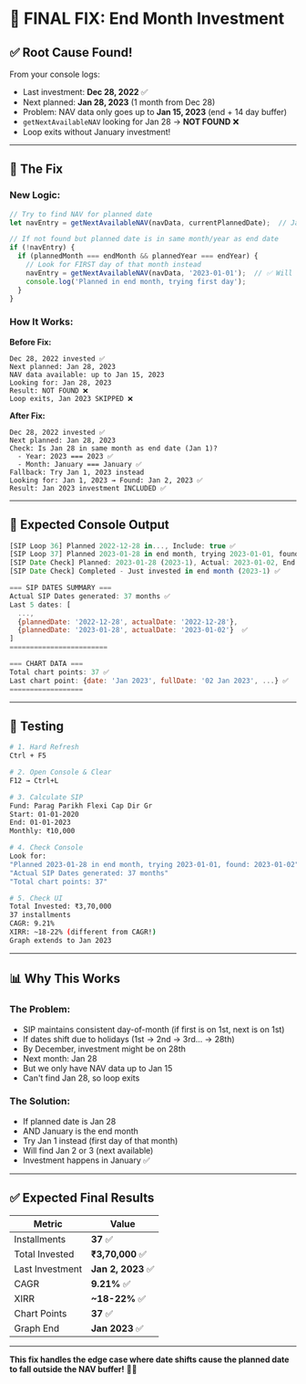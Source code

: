 # 🔧 FINAL FIX: End Month Investment

## ✅ **Root Cause Found!**

From your console logs:
- Last investment: **Dec 28, 2022** ✅
- Next planned: **Jan 28, 2023** (1 month from Dec 28)
- Problem: NAV data only goes up to **Jan 15, 2023** (end + 14 day buffer)
- `getNextAvailableNAV` looking for Jan 28 → **NOT FOUND** ❌
- Loop exits without January investment!

---

## 🔧 **The Fix**

### **New Logic:**

```typescript
// Try to find NAV for planned date
let navEntry = getNextAvailableNAV(navData, currentPlannedDate);  // Jan 28

// If not found but planned date is in same month/year as end date
if (!navEntry) {
  if (plannedMonth === endMonth && plannedYear === endYear) {
    // Look for FIRST day of that month instead
    navEntry = getNextAvailableNAV(navData, '2023-01-01');  // ✅ Will find Jan 2 or 3
    console.log('Planned in end month, trying first day');
  }
}
```

### **How It Works:**

**Before Fix:**
```
Dec 28, 2022 invested ✅
Next planned: Jan 28, 2023
NAV data available: up to Jan 15, 2023
Looking for: Jan 28, 2023
Result: NOT FOUND ❌
Loop exits, Jan 2023 SKIPPED ❌
```

**After Fix:**
```
Dec 28, 2022 invested ✅
Next planned: Jan 28, 2023
Check: Is Jan 28 in same month as end date (Jan 1)?
  - Year: 2023 === 2023 ✅
  - Month: January === January ✅
Fallback: Try Jan 1, 2023 instead
Looking for: Jan 1, 2023 → Found: Jan 2, 2023 ✅
Result: Jan 2023 investment INCLUDED ✅
```

---

## 🎯 **Expected Console Output**

```javascript
[SIP Loop 36] Planned 2022-12-28 in..., Include: true ✅
[SIP Loop 37] Planned 2023-01-28 in end month, trying 2023-01-01, found: 2023-01-02 ✅
[SIP Date Check] Planned: 2023-01-28 (2023-1), Actual: 2023-01-02, End: 2023-01-01 (2023-1), isPlannedBeforeOrSameMonth: true, Include: true ✅
[SIP Date Check] Completed - Just invested in end month (2023-1) ✅

=== SIP DATES SUMMARY ===
Actual SIP Dates generated: 37 months ✅
Last 5 dates: [
  ...,
  {plannedDate: '2022-12-28', actualDate: '2022-12-28'},
  {plannedDate: '2023-01-28', actualDate: '2023-01-02'}  ✅
]
========================

=== CHART DATA ===
Total chart points: 37 ✅
Last chart point: {date: 'Jan 2023', fullDate: '02 Jan 2023', ...} ✅
==================
```

---

## 🧪 **Testing**

```bash
# 1. Hard Refresh
Ctrl + F5

# 2. Open Console & Clear
F12 → Ctrl+L

# 3. Calculate SIP
Fund: Parag Parikh Flexi Cap Dir Gr
Start: 01-01-2020
End: 01-01-2023
Monthly: ₹10,000

# 4. Check Console
Look for:
"Planned 2023-01-28 in end month, trying 2023-01-01, found: 2023-01-02"
"Actual SIP Dates generated: 37 months"
"Total chart points: 37"

# 5. Check UI
Total Invested: ₹3,70,000
37 installments
CAGR: 9.21%
XIRR: ~18-22% (different from CAGR!)
Graph extends to Jan 2023
```

---

## 📊 **Why This Works**

### **The Problem:**
- SIP maintains consistent day-of-month (if first is on 1st, next is on 1st)
- If dates shift due to holidays (1st → 2nd → 3rd... → 28th)
- By December, investment might be on 28th
- Next month: Jan 28
- But we only have NAV data up to Jan 15
- Can't find Jan 28, so loop exits

### **The Solution:**
- If planned date is Jan 28
- AND January is the end month
- Try Jan 1 instead (first day of that month)
- Will find Jan 2 or 3 (next available)
- Investment happens in January ✅

---

## ✅ **Expected Final Results**

| Metric | Value |
|--------|-------|
| Installments | **37** ✅ |
| Total Invested | **₹3,70,000** ✅ |
| Last Investment | **Jan 2, 2023** ✅ |
| CAGR | **9.21%** ✅ |
| XIRR | **~18-22%** ✅ |
| Chart Points | **37** ✅ |
| Graph End | **Jan 2023** ✅ |

---

**This fix handles the edge case where date shifts cause the planned date to fall outside the NAV buffer!** 🎯✨
